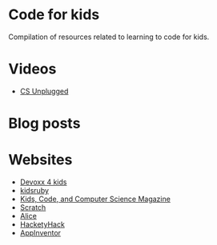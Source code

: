 Code for kids
================

Compilation of resources related to learning to code for kids.

# Videos
* [CS Unplugged](http://csunplugged.org/)
# Blog posts

# Websites
* [Devoxx 4 kids](http://www.devoxx4kids.org/)
* [kidsruby](http://kidsruby.com/)
* [Kids, Code, and Computer Science Magazine](https://www.kidscodecs.com/)
* [Scratch](https://scratch.mit.edu/)
* [Alice](http://www.alice.org/index.php)
* [HacketyHack](http://www.hackety.com/)
* [AppInventor](http://appinventor.mit.edu/explore/)
